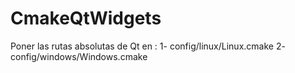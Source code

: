 # CmakeQtWidgets


Poner las rutas absolutas de Qt en :
    1- config/linux/Linux.cmake
    2- config/windows/Windows.cmake